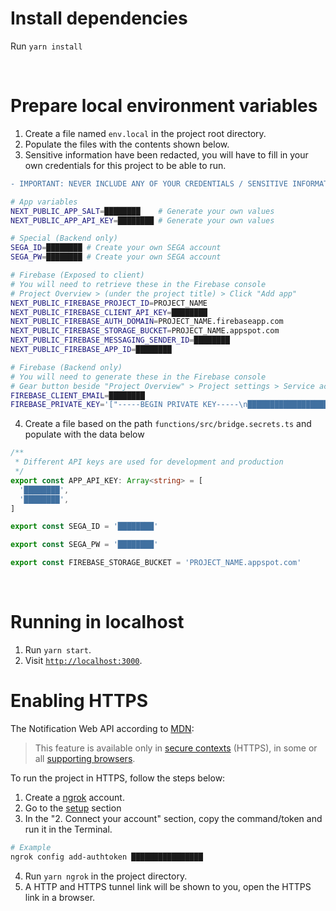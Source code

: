 # Install dependencies
Run `yarn install`

<br/>

# Prepare local environment variables

1. Create a file named `env.local` in the project root directory.
2. Populate the files with the contents shown below.
3. Sensitive information have been redacted, you will have to fill in your own credentials for this project to be able to run.

```diff
- IMPORTANT: NEVER INCLUDE ANY OF YOUR CREDENTIALS / SENSITIVE INFORMATION IN GIT COMMITS. IF PUSHED TO A REPO BY ACCIDENT, IMMEDIATELY CHANGE PASSWORDS OF THE EXPOSED ACCOUNTS, GENERATE NEW API KEYS AND ABANDON THE OLD ONES.
```

```sh
# App variables
NEXT_PUBLIC_APP_SALT=████████    # Generate your own values
NEXT_PUBLIC_APP_API_KEY=████████ # Generate your own values

# Special (Backend only)
SEGA_ID=████████ # Create your own SEGA account
SEGA_PW=████████ # Create your own SEGA account

# Firebase (Exposed to client)
# You will need to retrieve these in the Firebase console
# Project Overview > (under the project title) > Click "Add app"
NEXT_PUBLIC_FIREBASE_PROJECT_ID=PROJECT_NAME
NEXT_PUBLIC_FIREBASE_CLIENT_API_KEY=████████
NEXT_PUBLIC_FIREBASE_AUTH_DOMAIN=PROJECT_NAME.firebaseapp.com
NEXT_PUBLIC_FIREBASE_STORAGE_BUCKET=PROJECT_NAME.appspot.com
NEXT_PUBLIC_FIREBASE_MESSAGING_SENDER_ID=████████
NEXT_PUBLIC_FIREBASE_APP_ID=████████

# Firebase (Backend only)
# You will need to generate these in the Firebase console
# Gear button beside "Project Overview" > Project settings > Service accounts > Firebase Admin SDK (sidebar) > Generate new private key
FIREBASE_CLIENT_EMAIL=████████
FIREBASE_PRIVATE_KEY='["-----BEGIN PRIVATE KEY-----\n████████████████████████████████████████████████████████████████████████████████████████████████████████████████████████████████████████████████████████████████████████████████████████████████████████████████████████████████████████████████████████████████\n-----END PRIVATE KEY-----\n"]'
```

4. Create a file based on the path `functions/src/bridge.secrets.ts` and populate with the data below

```ts
/**
 * Different API keys are used for development and production
 */
export const APP_API_KEY: Array<string> = [
  '████████',
  '████████',
]

export const SEGA_ID = '████████'

export const SEGA_PW = '████████'

export const FIREBASE_STORAGE_BUCKET = 'PROJECT_NAME.appspot.com'
```

<br/>

# Running in localhost
1. Run `yarn start`.
2. Visit [`http://localhost:3000`](http://localhost:3000).

# Enabling HTTPS
The Notification Web API according to [MDN](https://developer.mozilla.org/en-US/docs/Web/API/notification):
> This feature is available only in [secure contexts](https://developer.mozilla.org/en-US/docs/Web/Security/Secure_Contexts) (HTTPS), in some or all [supporting browsers](https://developer.mozilla.org/en-US/docs/Web/API/notification#browser_compatibility).

To run the project in HTTPS, follow the steps below:
1. Create a [ngrok](https://ngrok.com) account.
2. Go to the [setup](https://dashboard.ngrok.com/get-started/setup) section
3. In the "2. Connect your account" section, copy the command/token and run it in the Terminal.
```sh
# Example
ngrok config add-authtoken ████████████████
```
4. Run `yarn ngrok` in the project directory.
5. A HTTP and HTTPS tunnel link will be shown to you, open the HTTPS link in a browser.

<br/>
